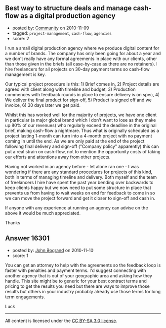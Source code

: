 ## Best way to structure deals and manage cash-flow as a digital production agency

- posted by: [Community](https://stackexchange.com/users/-1/-1-community) on 2010-11-09
- tagged: `project-management`, `cash-flow`, `agencies`
- score: 2

I run a small digital production agency where we produce digital content for a number of brands. The company has only been going for about a year and we don't really have any formal agreements in place with our clients, other than those given in the briefs (all case-by-case as there are no retainers). I hire freelancers for all projects on 30-day payment terms so cash-flow management is key.

Our typical project procedure is this: 1) Brief comes in, 2) Project details are agreed with client along with timeline and budget, 3) Production commences with feedback rounds in place to ensure delivery is on spec, 4) We deliver the final product for sign-off, 5) Product is signed off and we invoice, 6) 30 days later we get paid.

Whilst this has worked well for the majority of projects, we have one client in particular (a major global brand which I don't want to lose as they make up 80% of our revenues) who  regularly exceed the deadline in the original brief, making cash-flow a nightmare. Thus what is  originally scheduled as a project lasting 1-month can turn into a 4-month project with no payment coming in until the end. As we are only paid at the end of the project following final delivery and sign-off ("Company policy" apparently) this can put a real strain on cash-flow, not to mention the opportunity costs of taking our efforts and attentions away from other projects. 

Having not worked in an agency before - let alone ran one - I was wondering if there are any standard procedures for projects of this kind, both in terms of managing timeline and delivery. Both myself and the team of freelancers I hire have spent the past year bending over backwards to keep clients happy but we now need to put some structure in place that prevents us from having to wait weeks on end for feedback to come in so we can move the project forward and get it closer to sign-off and cash in. 

If anyone with any experience at running an agency can advise on the above it would be much appreciated. 

Thanks


## Answer 16301

- posted by: [John Bogrand](https://stackexchange.com/users/-1/3577-john-bogrand) on 2010-11-10
- score: 1

You can get an attorney to help with the agreements so the feedback loop is faster with penalties and payment terms.  I'd suggest connecting with another agency that is out of your geographic area and asking how they handle.  This site might be to generic for your best contract terms and pricing to get the results you need but there are ways to improve those results but others in your industry probably already use those terms for long term engagements.

Luck



---

All content is licensed under the [CC BY-SA 3.0 license](https://creativecommons.org/licenses/by-sa/3.0/).
